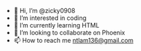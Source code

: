 - 👋 Hi, I’m @zicky0908
- 👀 I’m interested in coding
- 🌱 I’m currently learning HTML
- 💞️ I’m looking to collaborate on Phoenix
- 📫 How to reach me ntlam136@gmail.com

<!---
zicky0908/zicky0908 is a ✨ special ✨ repository because its `README.md` (this file) appears on your GitHub profile.
You can click the Preview link to take a look at your changes.
--->
